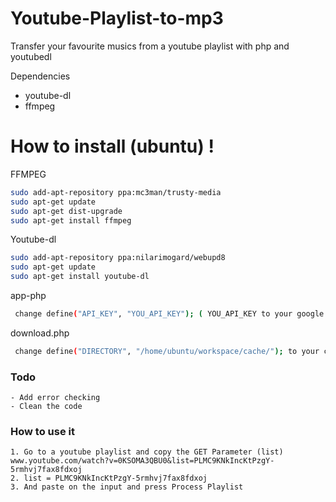 # Youtube-Playlist-to-mp3

Transfer your favourite musics from a youtube playlist with php and youtubedl

Dependencies
  - youtube-dl
  - ffmpeg


# How to install (ubuntu) !

FFMPEG
```sh
sudo add-apt-repository ppa:mc3man/trusty-media
sudo apt-get update
sudo apt-get dist-upgrade
sudo apt-get install ffmpeg
```

Youtube-dl
```sh
sudo add-apt-repository ppa:nilarimogard/webupd8
sudo apt-get update
sudo apt-get install youtube-dl
```

app-php
```sh
 change define("API_KEY", "YOU_API_KEY"); ( YOU_API_KEY to your google youtube api )
```

download.php
```sh
 change define("DIRECTORY", "/home/ubuntu/workspace/cache/"); to your cache directory and create it
```

### Todo
    - Add error checking
    - Clean the code
    
### How to use it

```
1. Go to a youtube playlist and copy the GET Parameter (list)
www.youtube.com/watch?v=0KSOMA3QBU0&list=PLMC9KNkIncKtPzgY-5rmhvj7fax8fdxoj
2. list = PLMC9KNkIncKtPzgY-5rmhvj7fax8fdxoj
3. And paste on the input and press Process Playlist
```

